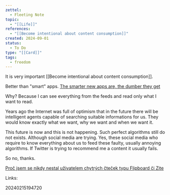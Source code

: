 ```yaml
---
zettel:
  - Fleeting Note
topic:
  - "[[Life]]"
references:
  - "[[Become intentional about content consumption]]"
created: 2024-09-01
status:
  - To Do
type: "[[Card]]"
tags:
  - freedom
---
```

It is very important [[Become intentional about content consumption]]. 


Better than "smart" apps. [The smarter new apps are, the dumber they
get](https://www.theverge.com/2014/3/6/5475778/the-smarter-news-apps-are-the-dumber-they-get)

Why? Because I can see everything from the feeds and read only what I
want to read.

Years ago the Internet was full of optimism that in the future there
will be intelligent agents capable of searching suitable informations for
us. They would know exactly what we want, why we want and when we want
it.

This future is now and this is not happening. Such perfect algorithms
still do not exists. Although social media are trying. Yes, these social
media who require to know everything about us to feed these faulty,
usually annoying algorithms. If Twitter is trying to
recommend me a content it usually fails.

So no, thanks.

[Proč jsem se nikdy nestal uživatelem chytrých čteček typu Flipboard
či
Zite](https://www.lupa.cz/clanky/proc-jsem-se-nikdy-nestal-uzivatelem-chytrych-ctecek-typu-flipboard-ci-zite/)

Links:

20240215194720

